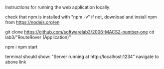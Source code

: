 Instructions for running the web application locally:

check that npm is installed with "npm -v"
if not, download and install npm from https://nodejs.org/en

git clone https://github.com/softwarelab3/2006-MACS2-number-one
cd lab3/"RouteRover (Application)"

npm i
npm start

terminal should show: "Server running at http://localhost:1234"
navigate to above link
